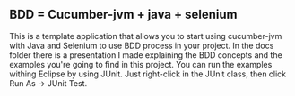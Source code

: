 
## BDD = Cucumber-jvm + java + selenium

This is a template application that allows you to start using cucumber-jvm with Java and Selenium to use BDD process in your project.
In the docs folder there is a presentation I made explaining the BDD concepts and the examples you're going to find in this project.
You can run the examples withing Eclipse by using JUnit. Just right-click in the JUnit class, then click Run As -> JUnit Test.
